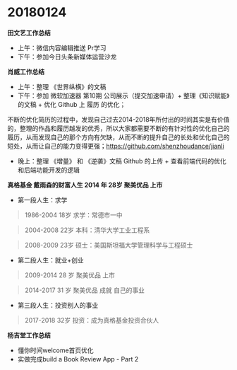 # 20180124

**田文艺工作总结**
- 上午：微信内容编辑推送 Pr学习
- 下午：参加今日头条新媒体运营沙龙

**肖威工作总结**
- 上午：整理 《世界纵横》的文稿
- 下午：参加 微软加速器 第10期 公司展示（提交加速申请）+ 整理《知识赋能》的文稿 + 优化 Github 上 履历 的优化；

不断的优化简历的过程中，发现自己过去2014-2018年所付出的时间其实是有价值的，整理的作品和履历越发的优秀，所以大家都需要不断的有针对性的优化自己的履历，从而发现自己的那个方向有欠缺，从而不断的提升自己的长处和优化自己的短处，从而让自己的能力变得更强；https://github.com/shenzhoudance/jianli

- 晚上：整理 《增量》 和 《逆袭》文稿 Github 的上传 + 查看前端代码的优化和后端功能开发的逻辑

**真格基金 戴雨森的财富人生 2014 年 28岁 聚美优品 上市**

 - 第一段人生：求学

  >1986-2004  18岁 求学：常德市一中

  >2004-2008  22岁 本科：清华大学工业工程系

  >2008-2009  23岁 硕士：美国斯坦福大学管理科学与工程硕士

 - 第二段人生：就业+创业

  >2009-2014 28 岁 聚美优品 上市

  >2014-2017 31 岁 聚美优品 成就 自己的事业


 - 第三段人生：投资别人的事业

  >2017-2018 32岁 投资：成为真格基金投资合伙人


  **杨吉堂工作总结**
 - 懂你时间welcome首页优化
 - 实做完成build a Book Review App - Part 2
